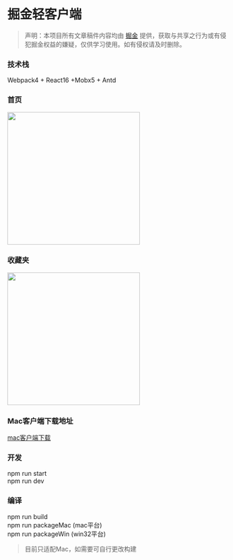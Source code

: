 # 掘金轻客户端

> 声明：本项目所有文章稿件内容均由 [掘金](https://juejin.im/timeline) 提供，获取与共享之行为或有侵犯掘金权益的嫌疑，仅供学习使用。如有侵权请及时删除。


### 技术栈
Webpack4 + React16 +Mobx5 + Antd



### 首页

<img src="https://github.com/onfuns/JGold/raw/master/screenshots/main.png"  width="300"/>

### 收藏夹

<img src="https://github.com/onfuns/JGold/raw/master/screenshots/collect.png"  width="300"/>

### Mac客户端下载地址

[mac客户端下载](http://resource.onfuns.com/JGold.zip)

### 开发
npm run start  
npm run dev

### 编译
npm run build  
npm run packageMac (mac平台)  
npm run packageWin (win32平台)  

> 目前只适配Mac，如需要可自行更改构建

